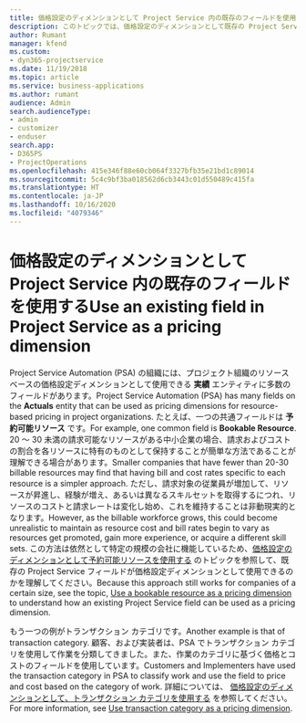 ```yaml
---
title: 価格設定のディメンションとして Project Service 内の既存のフィールドを使用する
description: このトピックでは、価格設定のディメンションとして既存の Project Service フィールドを使用する方法について説明します。
author: Rumant
manager: kfend
ms.custom:
- dyn365-projectservice
ms.date: 11/19/2018
ms.topic: article
ms.service: business-applications
ms.author: rumant
audience: Admin
search.audienceType:
- admin
- customizer
- enduser
search.app:
- D365PS
- ProjectOperations
ms.openlocfilehash: 415e346f88e60cb064f3327bfb35e21bd1c89014
ms.sourcegitcommit: 5c4c9bf3ba018562d6cb3443c01d550489c415fa
ms.translationtype: HT
ms.contentlocale: ja-JP
ms.lasthandoff: 10/16/2020
ms.locfileid: "4079346"
---
```

# <a name="use-an-existing-field-in-project-service-as-a-pricing-dimension"></a><span data-ttu-id="960a3-103">価格設定のディメンションとして Project Service 内の既存のフィールドを使用する</span><span class="sxs-lookup"><span data-stu-id="960a3-103">Use an existing field in Project Service as a pricing dimension</span></span>

<span data-ttu-id="960a3-104">Project Service Automation (PSA) の組織には、プロジェクト組織のリソース ベースの価格設定ディメンションとして使用できる **実績** エンティティに多数のフィールドがあります。</span><span class="sxs-lookup"><span data-stu-id="960a3-104">Project Service Automation (PSA) has many fields on the **Actuals** entity that can be used as pricing dimensions for resource-based pricing in project organizations.</span></span> <span data-ttu-id="960a3-105">たとえば、一つの共通フィールドは **予約可能リソース** です。</span><span class="sxs-lookup"><span data-stu-id="960a3-105">For example, one common field is **Bookable Resource**.</span></span> <span data-ttu-id="960a3-106">20 ～ 30 未満の請求可能なリソースがある中小企業の場合、請求およびコストの割合を各リソースに特有のものとして保持することが簡単な方法であることが理解できる場合があります。</span><span class="sxs-lookup"><span data-stu-id="960a3-106">Smaller companies that have fewer than 20-30 billable resources may find that having bill and cost rates specific to each resource is a simpler approach.</span></span> <span data-ttu-id="960a3-107">ただし、請求対象の従業員が増加して、リソースが昇進し、経験が増え、あるいは異なるスキルセットを取得するにつれ、リソースのコストと請求レートは変化し始め、これを維持することは非動現実的となります。</span><span class="sxs-lookup"><span data-stu-id="960a3-107">However, as the billable workforce grows, this could become unrealistic to maintain as resource cost and bill rates begin to vary as resources get promoted, gain more experience, or acquire a different skill sets.</span></span> <span data-ttu-id="960a3-108">この方法は依然として特定の規模の会社に機能しているため、[価格設定のディメンションとして予約可能リソースを使用する](bookable-resource-pricing-dimension.md) のトピックを参照して、既存の Project Service フィールドが価格設定ディメンションとして使用できるのかを理解してください。</span><span class="sxs-lookup"><span data-stu-id="960a3-108">Because this approach still works for companies of a certain size, see the topic, [Use a bookable resource as a pricing dimension](bookable-resource-pricing-dimension.md) to understand how an existing Project Service field can be used as a pricing dimension.</span></span>

<span data-ttu-id="960a3-109">もう一つの例がトランザクション カテゴリです。</span><span class="sxs-lookup"><span data-stu-id="960a3-109">Another example is that of transaction category.</span></span> <span data-ttu-id="960a3-110">顧客、および実装者は、PSA でトランザクション カテゴリを使用して作業を分類してきました。また、作業のカテゴリに基づく価格とコストのフィールドを使用しています。</span><span class="sxs-lookup"><span data-stu-id="960a3-110">Customers and Implementers have used the transaction category in PSA to classify work and use the field to price and cost based on the category of work.</span></span> <span data-ttu-id="960a3-111">詳細については、 [価格設定のディメンションとして、トランザクション カテゴリを使用する](transaction-category-pricing-dimension.md) を参照してください。</span><span class="sxs-lookup"><span data-stu-id="960a3-111">For more information, see [Use transaction category as a pricing dimension](transaction-category-pricing-dimension.md).</span></span>
